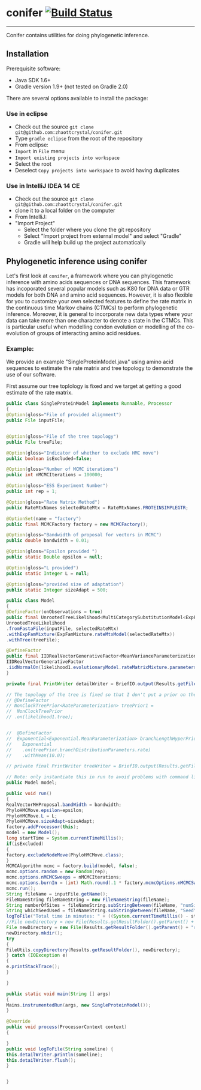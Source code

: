 <!-- File generated by tutorialj -->
# conifer [![Build Status](https://travis-ci.org/alexandrebouchard/conifer.png?branch=master)](https://travis-ci.org/alexandrebouchard/conifer)


-------

Conifer contains utilities for doing phylogenetic inference.


Installation
------------

Prerequisite software:

- Java SDK 1.6+
- Gradle version 1.9+ (not tested on Gradle 2.0)

There are several options available to install the package:

### Use in eclipse

- Check out the source ``git clone git@github.com:zhaottcrystal/conifer.git``
- Type ``gradle eclipse`` from the root of the repository
- From eclipse:
- ``Import`` in ``File`` menu
- ``Import existing projects into workspace``
- Select the root
- Deselect ``Copy projects into workspace`` to avoid having duplicates


### Use in IntelliJ IDEA 14 CE
- Check out the source ``git clone git@github.com:zhaottcrystal/conifer.git``
- clone it to a local folder on the computer
- From IntelliJ:
- "Import Project"
  - Select the folder where you clone the git repository
  - Select "Import project from external model" and select "Gradle"
  - Gradle will help build up the project automatically

Phylogenetic inference using conifer
-----------------------------

Let's first look at ``conifer``, a framework where you can phylogenetic inference with amino acids sequences or DNA sequences.  This framework has incoporated several popular models such as K80 for DNA data or GTR models for both DNA and amino acid sequences. However, it is also flexible for you to customize your own selected features to define the rate matrix in the continuous time Markov chains (CTMCs) to perform phylogenetic inference. Moreover, it is general to incorporate new data types where your data can take more than one character to denote a state in the CTMCs. This is particular useful when modelling condon evolution or modelling of the co-evolution of groups of interacting amino acid residues. 

### Example: 
We provide an example "SingleProteinModel.java" using amino acid sequences to estimate the rate matrix and tree topology to demonstrate the use of our software.  

First assume our tree toplology is fixed and we target at getting a good estimate of the rate matrix.  

```java
public class SingleProteinModel implements Runnable, Processor
{
@Option(gloss="File of provided alignment")
public File inputFile;


@Option(gloss="File of the tree topology")
public File treeFile;

@Option(gloss="Indicator of whether to exclude HMC move")
public boolean isExcluded=false;

@Option(gloss="Number of MCMC iterations")
public int nMCMCIterations = 100000;

@Option(gloss="ESS Experiment Number")
public int rep = 1;

@Option(gloss="Rate Matrix Method")
public RateMtxNames selectedRateMtx = RateMtxNames.PROTEINSIMPLEGTR;

@OptionSet(name = "factory")
public final MCMCFactory factory = new MCMCFactory();

@Option(gloss="Bandwidth of proposal for vectors in MCMC")
public double bandwidth = 0.01;

@Option(gloss="Epsilon provided ")
public static Double epsilon = null;

@Option(gloss="L provided")
public static Integer L = null;

@Option(gloss="provided size of adaptation")
public static Integer sizeAdapt = 500;

public class Model
{
@DefineFactor(onObservations = true)
public final UnrootedTreeLikelihood<MultiCategorySubstitutionModel<ExpFamMixture>> likelihood1 = 
UnrootedTreeLikelihood
.fromFastaFile(inputFile, selectedRateMtx)
.withExpFamMixture(ExpFamMixture.rateMtxModel(selectedRateMtx))
.withTree(treeFile);

@DefineFactor
public final IIDRealVectorGenerativeFactor<MeanVarianceParameterization> prior =
IIDRealVectorGenerativeFactor
.iidNormalOn(likelihood1.evolutionaryModel.rateMatrixMixture.parameters);
}

private final PrintWriter detailWriter = BriefIO.output(Results.getFileInResultFolder("experiment.details.txt"));

// The topology of the tree is fixed so that I don't put a prior on the tree topology
// @DefineFactor
// NonClockTreePrior<RateParameterization> treePrior1 = 
//  NonClockTreePrior
// .on(likelihood1.tree);


//  @DefineFactor
//  Exponential<Exponential.MeanParameterization> branchLengthHyperPrior = 
//    Exponential
//    .on(treePrior.branchDistributionParameters.rate)
//    .withMean(10.0);

// private final PrintWriter treeWriter = BriefIO.output(Results.getFileInResultFolder("tree.nwk"));

// Note: only instantiate this in run to avoid problems with command line argument parsing
public Model model;

public void run()
{
RealVectorMHProposal.bandWidth = bandwidth;
PhyloHMCMove.epsilon=epsilon;
PhyloHMCMove.L = L;
PhyloHMCMove.sizeAdapt=sizeAdapt;
factory.addProcessor(this);
model = new Model();
long startTime = System.currentTimeMillis();
if(isExcluded)
{
factory.excludeNodeMove(PhyloHMCMove.class);
}
MCMCAlgorithm mcmc = factory.build(model, false);
mcmc.options.random = new Random(rep);
mcmc.options.nMCMCSweeps = nMCMCIterations; 
mcmc.options.burnIn = (int) Math.round(.1 * factory.mcmcOptions.nMCMCSweeps);
mcmc.run();
String fileName = inputFile.getName();
FileNameString fileNameString = new FileNameString(fileName);
String numberOfSites = fileNameString.subStringBetween(fileName, "numSites", "Seed");
String whichSeedUsed = fileNameString.subStringBetween(fileName, "Seed", ".txt");
logToFile("Total time in minutes: " + ((System.currentTimeMillis() - startTime)/60000.0));
//File newDirectory = new File(Results.getResultFolder().getParent() + "rep"+ rep+ "isExcludedHMCMove" + isExcluded + bandwidth+selectedRateMtx+"numSites"+numberOfSites+"Seed"+whichSeedUsed+ "epsilon"+PhyloHMCMove.epsilon+"L"+PhyloHMCMove.L);
File newDirectory = new File(Results.getResultFolder().getParent() + "rep"+ rep+ "isExcludedHMCMove" + isExcluded + bandwidth+selectedRateMtx+"numSites"+numberOfSites+"Seed"+whichSeedUsed +"epsilon"+PhyloHMCMove.epsilon+"L"+PhyloHMCMove.L+"Adapt"+ PhyloHMCMove.sizeAdapt);
newDirectory.mkdir();
try
{
FileUtils.copyDirectory(Results.getResultFolder(), newDirectory);
} catch (IOException e)
{
e.printStackTrace();
}

}

public static void main(String [] args) 
{
Mains.instrumentedRun(args, new SingleProteinModel());
}

@Override
public void process(ProcessorContext context)
{

}
public void logToFile(String someline) {
this.detailWriter.println(someline);
this.detailWriter.flush();
}


}


```


